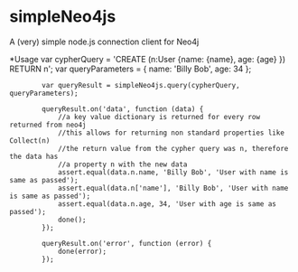 simpleNeo4js
============

A (very) simple node.js connection client for Neo4j


*Usage
            var cypherQuery = 'CREATE (n:User {name: {name}, age: {age} }) RETURN n';
            var queryParameters = {
                name: 'Billy Bob',
                age: 34
            };
            
            var queryResult = simpleNeo4js.query(cypherQuery, queryParameters);

            queryResult.on('data', function (data) {
                //a key value dictionary is returned for every row returned from neo4j
                //this allows for returning non standard properties like Collect(n)
                //the return value from the cypher query was n, therefore the data has
                //a property n with the new data
                assert.equal(data.n.name, 'Billy Bob', 'User with name is same as passed');
                assert.equal(data.n['name'], 'Billy Bob', 'User with name is same as passed');
                assert.equal(data.n.age, 34, 'User with age is same as passed');
                done();
            });

            queryResult.on('error', function (error) {
                done(error);
            });

